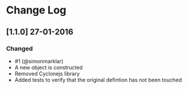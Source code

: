 # Change Log

## [1.1.0] 27-01-2016
### Changed
- #1 (@simonmarklar)
- A new object is constructed
- Removed Cyclonejs library
- Added tests to verify that the original defintion has not been touched